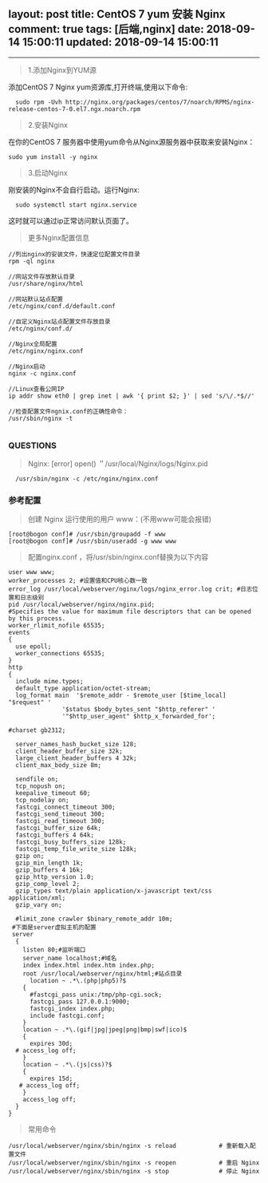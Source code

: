 layout: post
title: CentOS 7 yum 安装 Nginx
comment: true
tags: [后端,nginx]
date: 2018-09-14 15:00:11
updated: 2018-09-14 15:00:11
---

------
<!-- more -->

> 1.添加Nginx到YUM源

添加CentOS 7 Nginx yum资源库,打开终端,使用以下命令:
```
  sudo rpm -Uvh http://nginx.org/packages/centos/7/noarch/RPMS/nginx-release-centos-7-0.el7.ngx.noarch.rpm

```

> 2.安装Nginx

在你的CentOS 7 服务器中使用yum命令从Nginx源服务器中获取来安装Nginx：
```
sudo yum install -y nginx

```

> 3.启动Nginx

刚安装的Nginx不会自行启动。运行Nginx:
```
  sudo systemctl start nginx.service

```
这时就可以通过ip正常访问默认页面了。

> 更多Nginx配置信息

```
//列出nginx的安装文件，快速定位配置文件目录
rpm -ql nginx 

//网站文件存放默认目录
/usr/share/nginx/html

//网站默认站点配置
/etc/nginx/conf.d/default.conf

//自定义Nginx站点配置文件存放目录
/etc/nginx/conf.d/

//Nginx全局配置
/etc/nginx/nginx.conf

//Nginx启动
nginx -c nginx.conf

//Linux查看公网IP
ip addr show eth0 | grep inet | awk '{ print $2; }' | sed 's/\/.*$//'

//检查配置文件ngnix.conf的正确性命令：
/usr/sbin/nginx -t


```

### QUESTIONS
> Nginx: [error] open() ＂/usr/local/Nginx/logs/Nginx.pid

```
  /usr/sbin/nginx -c /etc/nginx/nginx.conf
```


### 参考配置

> 创建 Nginx 运行使用的用户 www：(不用www可能会报错)

```
[root@bogon conf]# /usr/sbin/groupadd -f www
[root@bogon conf]# /usr/sbin/useradd -g www www

```

> 配置nginx.conf ，将/usr/sbin/nginx.conf替换为以下内容

```
user www www;
worker_processes 2; #设置值和CPU核心数一致
error_log /usr/local/webserver/nginx/logs/nginx_error.log crit; #日志位置和日志级别
pid /usr/local/webserver/nginx/nginx.pid;
#Specifies the value for maximum file descriptors that can be opened by this process.
worker_rlimit_nofile 65535;
events
{
  use epoll;
  worker_connections 65535;
}
http
{
  include mime.types;
  default_type application/octet-stream;
  log_format main  '$remote_addr - $remote_user [$time_local] "$request" '
               '$status $body_bytes_sent "$http_referer" '
               '"$http_user_agent" $http_x_forwarded_for';
  
#charset gb2312;
     
  server_names_hash_bucket_size 128;
  client_header_buffer_size 32k;
  large_client_header_buffers 4 32k;
  client_max_body_size 8m;
     
  sendfile on;
  tcp_nopush on;
  keepalive_timeout 60;
  tcp_nodelay on;
  fastcgi_connect_timeout 300;
  fastcgi_send_timeout 300;
  fastcgi_read_timeout 300;
  fastcgi_buffer_size 64k;
  fastcgi_buffers 4 64k;
  fastcgi_busy_buffers_size 128k;
  fastcgi_temp_file_write_size 128k;
  gzip on; 
  gzip_min_length 1k;
  gzip_buffers 4 16k;
  gzip_http_version 1.0;
  gzip_comp_level 2;
  gzip_types text/plain application/x-javascript text/css application/xml;
  gzip_vary on;
 
  #limit_zone crawler $binary_remote_addr 10m;
 #下面是server虚拟主机的配置
 server
  {
    listen 80;#监听端口
    server_name localhost;#域名
    index index.html index.htm index.php;
    root /usr/local/webserver/nginx/html;#站点目录
      location ~ .*\.(php|php5)?$
    {
      #fastcgi_pass unix:/tmp/php-cgi.sock;
      fastcgi_pass 127.0.0.1:9000;
      fastcgi_index index.php;
      include fastcgi.conf;
    }
    location ~ .*\.(gif|jpg|jpeg|png|bmp|swf|ico)$
    {
      expires 30d;
  # access_log off;
    }
    location ~ .*\.(js|css)?$
    {
      expires 15d;
   # access_log off;
    }
    access_log off;
  }
}

```

> 常用命令

```
/usr/local/webserver/nginx/sbin/nginx -s reload            # 重新载入配置文件
/usr/local/webserver/nginx/sbin/nginx -s reopen            # 重启 Nginx
/usr/local/webserver/nginx/sbin/nginx -s stop              # 停止 Nginx

```

